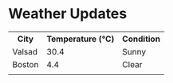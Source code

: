 # Weather Updates

<!-- WEATHER-UPDATE-START -->
<table><tr><th>City</th><th>Temperature (°C)</th><th>Condition</th></tr><tr><td>Valsad</td><td>30.4</td><td>Sunny</td></tr><tr><td>Boston</td><td>4.4</td><td>Clear</td></tr><tr><td></td><td></td><td></td></tr></table>
<!-- WEATHER-UPDATE-END -->
